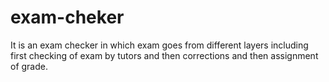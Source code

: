 # exam-cheker

It is an exam checker in which exam goes from different layers including first checking of 
exam by tutors and then corrections and then assignment of grade.
